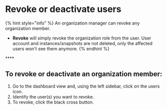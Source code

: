 # Revoke or deactivate users

{% hint style="info" %}
An organization manager can revoke any organization member.

* **Revoke** will simply revoke the organization role from the user. User account and instances/snapshots are not deleted, only the affected users won't see them anymore.
{% endhint %}

\*\*\*\*

## To revoke or deactivate an organization member:

1. Go to the dashboard view and, using the left sidebar, click on the users icon.
2. Identify the user\(s\) you want to revoke.
3. To revoke, click the black cross button.









